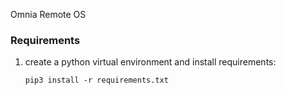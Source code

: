 Omnia Remote OS

  ### Requirements
 1. create a python virtual environment and install requirements:
     ```
     pip3 install -r requirements.txt
     ```